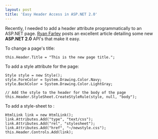```yaml
---
layout: post  
title: 'Easy Header Access in ASP.NET 2.0'
---
```

Recently, I needed to add a header attribute programmatically to an ASP.NET page. [Ryan Farley](http://ryanfarley.com/blog/archive/2006/03/24/18930.aspx) posts an excellent article detailing some new **ASP.NET 2.0** API's that make it easy. 

To change a page's title: 

    this.Header.Title = "This is the new page title.";

To add a style attribute for the page: 

    Style style = new Style();
    style.ForeColor = System.Drawing.Color.Navy;
    style.BackColor = System.Drawing.Color.LightGray;
     
    // Add the style to the header for the body of the page
    this.Header.StyleSheet.CreateStyleRule(style, null, "body");

To add a style-sheet to : 

    HtmlLink link = new HtmlLink();
    link.Attributes.Add("type", "text/css");
    link.Attributes.Add("rel", "stylesheet");
    link.Attributes.Add("href", "~/newstyle.css");
    this.Header.Controls.Add(link);
